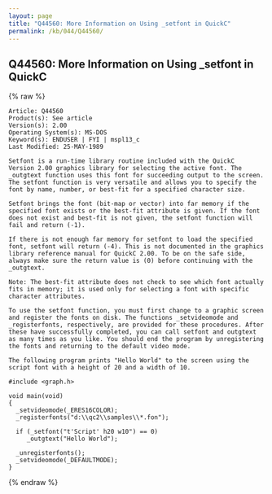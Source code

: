 ```yaml
---
layout: page
title: "Q44560: More Information on Using _setfont in QuickC"
permalink: /kb/044/Q44560/
---
```


## Q44560: More Information on Using _setfont in QuickC

{% raw %}

	Article: Q44560
	Product(s): See article
	Version(s): 2.00
	Operating System(s): MS-DOS
	Keyword(s): ENDUSER | FYI | mspl13_c
	Last Modified: 25-MAY-1989
	
	Setfont is a run-time library routine included with the QuickC
	Version 2.00 graphics library for selecting the active font. The
	_outgtext function uses this font for succeeding output to the screen.
	The setfont function is very versatile and allows you to specify the
	font by name, number, or best-fit for a specified character size.
	
	Setfont brings the font (bit-map or vector) into far memory if the
	specified font exists or the best-fit attribute is given. If the font
	does not exist and best-fit is not given, the setfont function will
	fail and return (-1).
	
	If there is not enough far memory for setfont to load the specified
	font, setfont will return (-4). This is not documented in the graphics
	library reference manual for QuickC 2.00. To be on the safe side,
	always make sure the return value is (0) before continuing with the
	_outgtext.
	
	Note: The best-fit attribute does not check to see which font actually
	fits in memory; it is used only for selecting a font with specific
	character attributes.
	
	To use the setfont function, you must first change to a graphic screen
	and register the fonts on disk. The functions _setvideomode and
	_registerfonts, respectively, are provided for these procedures. After
	these have successfully completed, you can call setfont and outgtext
	as many times as you like. You should end the program by unregistering
	the fonts and returning to the default video mode.
	
	The following program prints "Hello World" to the screen using the
	script font with a height of 20 and a width of 10.
	
	#include <graph.h>
	
	void main(void)
	{
	  _setvideomode(_ERES16COLOR);
	  _registerfonts("d:\\qc2\\samples\\*.fon");
	
	  if (_setfont("t'Script' h20 w10") == 0)
	     _outgtext("Hello World");
	
	  _unregisterfonts();
	  _setvideomode(_DEFAULTMODE);
	}

{% endraw %}
